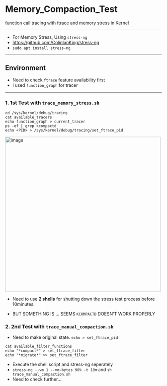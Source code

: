 # Memory_Compaction_Test
function call tracing with ftrace and memory stress in Kernel

---
- For Memory Stress, Using `stress-ng`
- https://github.com/ColinIanKing/stress-ng
- `sudo apt install stress-ng`
---
## Environment
- Need to check `ftrace` feature availability first
- I used `function_graph` for tracer
---

### 1. 1st Test with `trace_memory_stress.sh`
```
cd /sys/kernel/debug/tracing
cat available_tracers
echo function_graph > current_tracer
ps -ef | grep kcompactd
echo <PID> > /sys/kernel/debug/tracing/set_ftrace_pid
```
<img width="500" alt="image" src="https://github.com/JongHoB/Memory_Compaction_Test/assets/78012131/0a92da69-f4d6-4ee3-aeb2-0e18bda069d8">

- Need to use **2 shells** for shutting down the stress test process before 10minutes.

- BUT SOMETHING IS ... SEEMS `KCOMPACTD` DOESN'T WORK PROPERLY


### 2. 2nd Test with `trace_manual_compaction.sh`
- Need to make original state. `echo > set_ftrace_pid`
  
```
cat available_filter_functions
echo "*compact*" > set_ftrace_filter
echo "*migrate*" >> set_ftrace_filter

```  
- Execute the shell script and stress-ng seperately
- `stress-ng --vm 1 --vm-bytes 90% -t 10m` and `sh trace_manual_compaction.sh`
- Need to check further....
